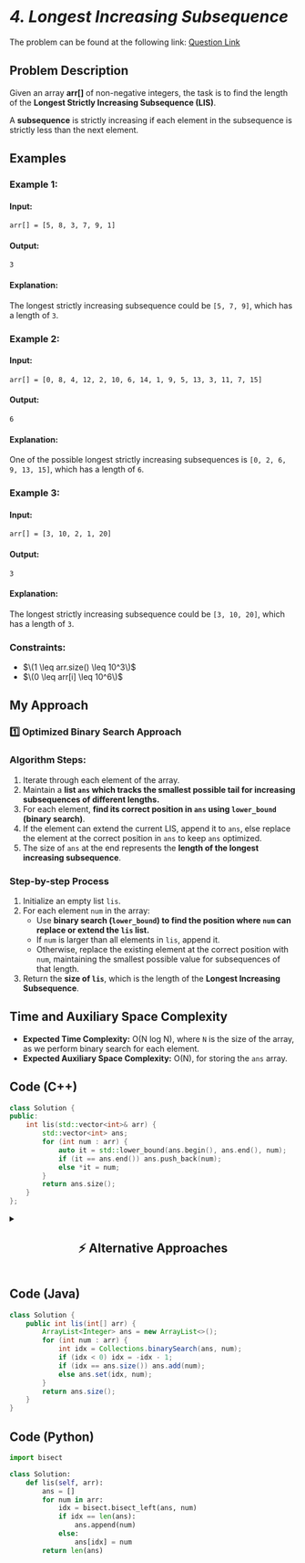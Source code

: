 # *4. Longest Increasing Subsequence*  

The problem can be found at the following link: [Question Link](https://www.geeksforgeeks.org/problems/longest-increasing-subsequence-1587115620/1)  


## **Problem Description**  

Given an array **arr[]** of non-negative integers, the task is to find the length of the **Longest Strictly Increasing Subsequence (LIS)**.

A **subsequence** is strictly increasing if each element in the subsequence is strictly less than the next element.


## **Examples**

### **Example 1:**  
#### **Input:**  
`arr[] = [5, 8, 3, 7, 9, 1]`

#### **Output:**  
`3`

#### **Explanation:**  
The longest strictly increasing subsequence could be `[5, 7, 9]`, which has a length of `3`.


### **Example 2:**  
#### **Input:**  
`arr[] = [0, 8, 4, 12, 2, 10, 6, 14, 1, 9, 5, 13, 3, 11, 7, 15]`

#### **Output:**  
`6`

#### **Explanation:**  
One of the possible longest strictly increasing subsequences is `[0, 2, 6, 9, 13, 15]`, which has a length of `6`.


### **Example 3:**  
#### **Input:**  
`arr[] = [3, 10, 2, 1, 20]`

#### **Output:**  
`3`

#### **Explanation:**  
The longest strictly increasing subsequence could be `[3, 10, 20]`, which has a length of `3`.


### **Constraints:**  
- $\(1 \leq arr.size() \leq 10^3\)$  
- $\(0 \leq arr[i] \leq 10^6\)$  



## **My Approach**  

### **1️⃣ Optimized Binary Search Approach**

### **Algorithm Steps:**  
1. Iterate through each element of the array.
2. Maintain a **list `ans` which tracks the smallest possible tail for increasing subsequences of different lengths.**
3. For each element, **find its correct position in `ans` using `lower_bound` (binary search)**.
4. If the element can extend the current LIS, append it to `ans`, else replace the element at the correct position in `ans` to keep `ans` optimized.
5. The size of `ans` at the end represents the **length of the longest increasing subsequence**.

### **Step-by-step Process**  
1. Initialize an empty list `lis`.
2. For each element `num` in the array:
    - Use **binary search (`lower_bound`) to find the position where `num` can replace or extend the `lis` list.**
    - If `num` is larger than all elements in `lis`, append it.
    - Otherwise, replace the existing element at the correct position with `num`, maintaining the smallest possible value for subsequences of that length.
3. Return the **size of `lis`**, which is the length of the **Longest Increasing Subsequence**.


## **Time and Auxiliary Space Complexity**  

- **Expected Time Complexity:** O(N log N), where `N` is the size of the array, as we perform binary search for each element.  
- **Expected Auxiliary Space Complexity:** O(N), for storing the `ans` array.


## **Code (C++)**  

```cpp
class Solution {
public:
    int lis(std::vector<int>& arr) {
        std::vector<int> ans;
        for (int num : arr) {
            auto it = std::lower_bound(ans.begin(), ans.end(), num);
            if (it == ans.end()) ans.push_back(num);
            else *it = num;
        }
        return ans.size();
    }
};
```


<details>
<summary><h2 align="center">⚡ Alternative Approaches</h2></summary>


## **2️⃣ Dynamic Programming Approach (O(N²) Time, O(N) Space)**

### **Algorithm Steps:**  
1. Use an array `dp` where `dp[i]` stores the **length of the LIS ending at index `i`**.
2. For each element at index `i`, check all previous elements `j`.
3. If `arr[j] < arr[i]`, update `dp[i] = max(dp[i], dp[j] + 1)`.
4. Return the maximum value in `dp`.

```cpp
class Solution {
public:
    int lis(vector<int>& arr) {
        int n = arr.size();
        vector<int> dp(n, 1);
        int maxLen = 1;
        for (int i = 1; i < n; i++) {
            for (int j = 0; j < i; j++) {
                if (arr[i] > arr[j]) dp[i] = max(dp[i], dp[j] + 1);
            }
            maxLen = max(maxLen, dp[i]);
        }
        return maxLen;
    }
};
```


## **3️⃣ Segment Tree with Coordinate Compression Approach (O(N log N) Time, O(N) Space)**

### **Algorithm Steps:**  
1. **Coordinate compress the array values** to reduce range size.
2. Use a **segment tree** to store the longest subsequence length ending at each value.
3. For each element, query the segment tree for the **best LIS ending at a smaller value**.
4. Update the segment tree to reflect the LIS ending at the current element.

```cpp
class Solution {
public:
    int lis(vector<int>& arr) {
        int n = arr.size();
        unordered_map<int, int> comp;
        vector<int> sortedArr(arr.begin(), arr.end());
        sort(sortedArr.begin(), sortedArr.end());
        for (int i = 0; i < n; i++) comp[sortedArr[i]] = i + 1;

        vector<int> segTree(n + 1, 0);

        auto query = [&](int idx) {
            int best = 0;
            while (idx > 0) {
                best = max(best, segTree[idx]);
                idx -= idx & -idx;
            }
            return best;
        };

        auto update = [&](int idx, int val) {
            while (idx <= n) {
                segTree[idx] = max(segTree[idx], val);
                idx += idx & -idx;
            }
        };

        int res = 0;
        for (int num : arr) {
            int index = comp[num];
            int best = query(index - 1) + 1;
            update(index, best);
            res = max(res, best);
        }
        return res;
    }
};
```


## **📊 Comparison of Approaches**

| **Approach**                       | ⏱️ **Time Complexity** | 🗂️ **Space Complexity** | ✅ **Pros**                            | ⚠️ **Cons**                            |
|------------------------------------|----------------------|-------------------|--------------------------------|---------------------------------|
| **Binary Search + DP Array**       | 🟢 O(N log N)       | 🟡 O(N)         | Fast and optimal for large N | No LIS sequence reconstruction |
| **Dynamic Programming (DP)**       | 🟡 O(N²)            | 🟡 O(N)         | Simple to understand         | Slow for large arrays         |
| **Segment Tree**                   | 🟢 O(N log N)       | 🟡 O(N)         | Handles dynamic LIS queries | Complex implementation         |


## 💡 **Best Choice?**  
- ✅ **For large arrays:** Use **Binary Search (O(N log N))** for optimal performance.  
- ✅ **For simplicity:** Use **Dynamic Programming (O(N²))** for small arrays (`N ≤ 1000`).  
- ✅ **For dynamic updates:** Use **Segment Tree (O(N log N))**, especially if array values need frequent updates.

</details>


## **Code (Java)**  

```java
class Solution {
    public int lis(int[] arr) {
        ArrayList<Integer> ans = new ArrayList<>();
        for (int num : arr) {
            int idx = Collections.binarySearch(ans, num);
            if (idx < 0) idx = -idx - 1;
            if (idx == ans.size()) ans.add(num);
            else ans.set(idx, num);
        }
        return ans.size();
    }
}
```

## **Code (Python)**
```python
import bisect

class Solution:
    def lis(self, arr):
        ans = []
        for num in arr:
            idx = bisect.bisect_left(ans, num)
            if idx == len(ans):
                ans.append(num)
            else:
                ans[idx] = num
        return len(ans)
```

